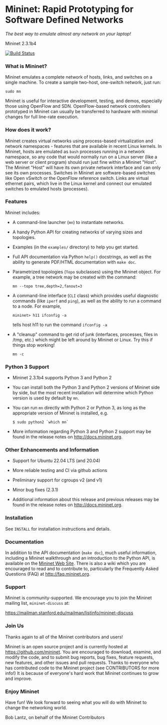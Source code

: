 Mininet: Rapid Prototyping for Software Defined Networks
========================================================
*The best way to emulate almost any network on your laptop!*

Mininet 2.3.1b4

[![Build Status][1]](https://github.com/kctong529/mininet/actions)


### What is Mininet?

Mininet emulates a complete network of hosts, links, and switches
on a single machine.  To create a sample two-host, one-switch network,
just run:

  `sudo mn`

Mininet is useful for interactive development, testing, and demos,
especially those using OpenFlow and SDN.  OpenFlow-based network
controllers prototyped in Mininet can usually be transferred to
hardware with minimal changes for full line-rate execution.

### How does it work?

Mininet creates virtual networks using process-based virtualization
and network namespaces - features that are available in recent Linux
kernels.  In Mininet, hosts are emulated as `bash` processes running in
a network namespace, so any code that would normally run on a Linux
server (like a web server or client program) should run just fine
within a Mininet "Host".  The Mininet "Host" will have its own private
network interface and can only see its own processes.  Switches in
Mininet are software-based switches like Open vSwitch or the OpenFlow
reference switch.  Links are virtual ethernet pairs, which live in the
Linux kernel and connect our emulated switches to emulated hosts
(processes).

### Features

Mininet includes:

* A command-line launcher (`mn`) to instantiate networks.

* A handy Python API for creating networks of varying sizes and
  topologies.

* Examples (in the `examples/` directory) to help you get started.

* Full API documentation via Python `help()` docstrings, as well as
  the ability to generate PDF/HTML documentation with `make doc`.

* Parametrized topologies (`Topo` subclasses) using the Mininet
  object.  For example, a tree network may be created with the
  command:

  `mn --topo tree,depth=2,fanout=3`

* A command-line interface (`CLI` class) which provides useful
  diagnostic commands (like `iperf` and `ping`), as well as the
  ability to run a command to a node. For example,

  `mininet> h11 ifconfig -a`

  tells host h11 to run the command `ifconfig -a`

* A "cleanup" command to get rid of junk (interfaces, processes, files
  in /tmp, etc.) which might be left around by Mininet or Linux. Try
  this if things stop working!

  `mn -c`

### Python 3 Support

- Mininet 2.3.1b4 supports Python 3 and Python 2

- You can install both the Python 3 and Python 2 versions of
Mininet side by side, but the most recent installation will
determine which Python version is used by default by `mn`.

- You can run `mn` directly with Python 2 or Python 3,
  as long as the appropriate version of Mininet is installed,
  e.g.

      $ sudo python2 `which mn`

- More information regarding Python 3 and Python 2 support
  may be found in the release notes on http://docs.mininet.org.

### Other Enhancements and Information

- Support for Ubuntu 22.04 LTS (and 20.04)

- More reliable testing and CI via github actions

- Preliminary support for cgroups v2 (and v1)

- Minor bug fixes (2.3.1)

- Additional information about this release and previous releases
  may be found in the release notes on http://docs.mininet.org.

### Installation

See `INSTALL` for installation instructions and details.

### Documentation

In addition to the API documentation (`make doc`), much useful
information, including a Mininet walkthrough and an introduction
to the Python API, is available on the
[Mininet Web Site](http://mininet.org).
There is also a wiki which you are encouraged to read and to
contribute to, particularly the Frequently Asked Questions
(FAQ) at http://faq.mininet.org.

### Support

Mininet is community-supported. We encourage you to join the
Mininet mailing list, `mininet-discuss` at:

<https://mailman.stanford.edu/mailman/listinfo/mininet-discuss>

### Join Us

Thanks again to all of the Mininet contributors and users!

Mininet is an open source project and is currently hosted
at <https://github.com/mininet>. You are encouraged to download,
examine, and modify the code, and to submit bug reports, bug fixes,
feature requests, new features, and other issues and pull requests.
Thanks to everyone who has contributed code to the Mininet project
(see CONTRIBUTORS for more info!) It is because of everyone's
hard work that Mininet continues to grow and improve.

### Enjoy Mininet

Have fun! We look forward to seeing what you will do with Mininet
to change the networking world.

Bob Lantz,
on behalf of the Mininet Contributors

[1]: https://github.com/kctong529/mininet/workflows/mininet-tests/badge.svg
